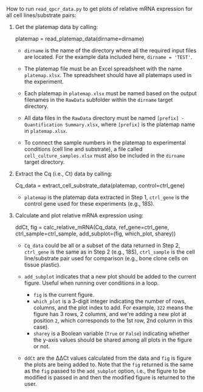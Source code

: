 How to run `read_qpcr_data.py` to get plots of relative mRNA expression 
for all cell lines/substrate pairs:

1. Get the platemap data by calling:


    platemap = read_platemap_data(dirname=dirname)
   
   * `dirname` is the name of the directory where all the required input files
   are located. For the example data included here, `dirname = 'TEST'`.

   * The platemap file must be an Excel spreadsheet with the name 
   `platemap.xlsx`. The spreadsheet should have all platemaps used in the 
   experiment. 

   * Each platemap in `platemap.xlsx` must be named based on the output 
   filenames in the `RawData` subfolder within the `dirname` target directory.

   * All data files in the `RawData` directory must be named 
   `[prefix] -  Quantification Summary.xlsx`, where `[prefix]` is the platemap 
   name in `platemap.xlsx`.

   * To connect the sample numbers in the platemap to experimental conditions 
   (cell line and substrate), a file called `cell_culture_samples.xlsx` must 
   also be included in the `dirname` target directory.


2. Extract the Cq (i.e., Ct) data by calling:


    Cq_data = extract_cell_substrate_data(platemap, control=ctrl_gene)

   * `platemap` is the platemap data extracted in Step 1, `ctrl_gene` is the
   control gene used for these experiments (e.g., 18S).


3. Calculate and plot relative mRNA expression using:


    ddCt, fig = calc_relative_mRNA(Cq_data, ref_gene=ctrl_gene, ctrl_sample=ctrl_sample, add_subplot=(fig, which_plot, sharey))

   * `Cq_data` could be all or a subset of the data returned in Step 2, 
   `ctrl_gene` is the same as in Step 2 (e.g., 18S), `ctrl_sample` is the 
   cell line/substrate pair used for comparison (e.g., bone clone cells on 
   tissue plastic).

   * `add_subplot` indicates that a new plot should be added to the current 
   figure. Useful when running over conditions in a loop.
     * `fig` is the current figure.
     * `which_plot` is a 3-digit integer indicating the number of rows, 
     columns, and the plot index to add. For example, `322` means the figure 
     has 3 rows, 2 columns, and we're adding a new plot at position `2`, 
     which corresponds to the 1st row, 2nd column in this case).
     * `sharey` is a Boolean variable (`True` or `False`) indicating whether 
     the y-axis values should be shared among all plots in the figure or not.

   * `ddCt` are the &Delta;&Delta;Ct values calculated from the data and `fig` 
   is figure the plots are being added to. Note that the `fig` returned is the 
   same as the `fig` passed to the `add_subplot` option, i.e., the figure to 
   be modified is passed in and then the modified figure is returned to the 
   user.

